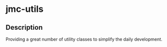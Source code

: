 # jmc-utils

## Description

Providing a great number of utility classes to simplify the daily development.

